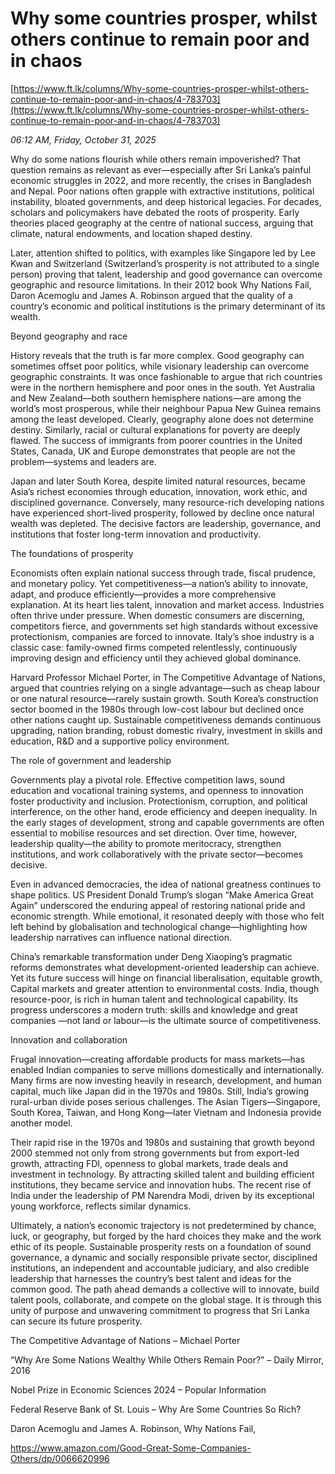 # Why some countries prosper, whilst others continue to remain poor and in chaos

[https://www.ft.lk/columns/Why-some-countries-prosper-whilst-others-continue-to-remain-poor-and-in-chaos/4-783703](https://www.ft.lk/columns/Why-some-countries-prosper-whilst-others-continue-to-remain-poor-and-in-chaos/4-783703)

*06:12 AM, Friday, October 31, 2025*

Why do some nations flourish while others remain impoverished? That question remains as relevant as ever—especially after Sri Lanka’s painful economic struggles in 2022, and more recently, the crises in Bangladesh and Nepal. Poor nations often grapple with extractive institutions, political instability, bloated governments, and deep historical legacies. For decades, scholars and policymakers have debated the roots of prosperity. Early theories placed geography at the centre of national success, arguing that climate, natural endowments, and location shaped destiny.

Later, attention shifted to politics, with examples like Singapore led by Lee Kwan and Switzerland (Switzerland’s prosperity is not attributed to a single person) proving that talent, leadership and good governance can overcome geographic and resource limitations. In their 2012 book Why Nations Fail, Daron Acemoglu and James A. Robinson argued that the quality of a country’s economic and political institutions is the primary determinant of its wealth.

Beyond geography and race

History reveals that the truth is far more complex. Good geography can sometimes offset poor politics, while visionary leadership can overcome geographic constraints. It was once fashionable to argue that rich countries were in the northern hemisphere and poor ones in the south. Yet Australia and New Zealand—both southern hemisphere nations—are among the world’s most prosperous, while their neighbour Papua New Guinea remains among the least developed. Clearly, geography alone does not determine destiny. Similarly, racial or cultural explanations for poverty are deeply flawed. The success of immigrants from poorer countries in the United States, Canada, UK and Europe demonstrates that people are not the problem—systems and leaders are.

Japan and later South Korea, despite limited natural resources, became Asia’s richest economies through education, innovation, work ethic, and disciplined governance. Conversely, many resource-rich developing nations have experienced short-lived prosperity, followed by decline once natural wealth was depleted. The decisive factors are leadership, governance, and institutions that foster long-term innovation and productivity.

The foundations of prosperity

Economists often explain national success through trade, fiscal prudence, and monetary policy. Yet competitiveness—a nation’s ability to innovate, adapt, and produce efficiently—provides a more comprehensive explanation. At its heart lies talent, innovation and market access. Industries often thrive under pressure. When domestic consumers are discerning, competitors fierce, and governments set high standards without excessive protectionism, companies are forced to innovate. Italy’s shoe industry is a classic case: family-owned firms competed relentlessly, continuously improving design and efficiency until they achieved global dominance.

Harvard Professor Michael Porter, in The Competitive Advantage of Nations, argued that countries relying on a single advantage—such as cheap labour or one natural resource—rarely sustain growth. South Korea’s construction sector boomed in the 1980s through low-cost labour but declined once other nations caught up. Sustainable competitiveness demands continuous upgrading, nation branding, robust domestic rivalry, investment in skills and education, R&D and a supportive policy environment.

The role of government and leadership

Governments play a pivotal role. Effective competition laws, sound education and vocational training systems, and openness to innovation foster productivity and inclusion. Protectionism, corruption, and political interference, on the other hand, erode efficiency and deepen inequality. In the early stages of development, strong and capable governments are often essential to mobilise resources and set direction. Over time, however, leadership quality—the ability to promote meritocracy, strengthen institutions, and work collaboratively with the private sector—becomes decisive.

Even in advanced democracies, the idea of national greatness continues to shape politics. US President Donald Trump’s slogan “Make America Great Again” underscored the enduring appeal of restoring national pride and economic strength. While emotional, it resonated deeply with those who felt left behind by globalisation and technological change—highlighting how leadership narratives can influence national direction.

China’s remarkable transformation under Deng Xiaoping’s pragmatic reforms demonstrates what development-oriented leadership can achieve. Yet its future success will hinge on financial liberalisation, equitable growth, Capital markets and greater attention to environmental costs. India, though resource-poor, is rich in human talent and technological capability. Its progress underscores a modern truth: skills and knowledge and great companies —not land or labour—is the ultimate source of competitiveness.

Innovation and collaboration

Frugal innovation—creating affordable products for mass markets—has enabled Indian companies to serve millions domestically and internationally. Many firms are now investing heavily in research, development, and human capital, much like Japan did in the 1970s and 1980s. Still, India’s growing rural-urban divide poses serious challenges. The Asian Tigers—Singapore, South Korea, Taiwan, and Hong Kong—later Vietnam and Indonesia provide another model.

Their rapid rise in the 1970s and 1980s and sustaining that growth beyond 2000 stemmed not only from strong governments but from export-led growth, attracting FDI, openness to global markets, trade deals and investment in technology. By attracting skilled talent and building efficient institutions, they became service and innovation hubs. The recent rise of India under the leadership of PM Narendra Modi, driven by its exceptional young workforce, reflects similar dynamics.

Ultimately, a nation’s economic trajectory is not predetermined by chance, luck, or geography, but forged by the hard choices they make and the work ethic of its people. Sustainable prosperity rests on a foundation of sound governance, a dynamic and socially responsible private sector, disciplined institutions, an independent and accountable judiciary, and also credible leadership that harnesses the country’s best talent and ideas for the common good. The path ahead demands a collective will to innovate, build talent pools, collaborate, and compete on the global stage. It is through this unity of purpose and unwavering commitment to progress that Sri Lanka can secure its future prosperity.

The Competitive Advantage of Nations – Michael Porter

“Why Are Some Nations Wealthy While Others Remain Poor?” – Daily Mirror, 2016

Nobel Prize in Economic Sciences 2024 – Popular Information

Federal Reserve Bank of St. Louis – Why Are Some Countries So Rich?

Daron Acemoglu and James A. Robinson, Why Nations Fail,

https://www.amazon.com/Good-Great-Some-Companies-Others/dp/0066620996

